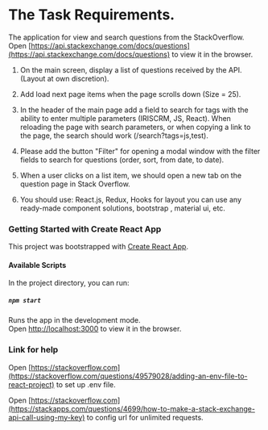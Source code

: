 # The Task Requirements.
The application for view and search questions from the StackOverflow.\
Open [https://api.stackexchange.com/docs/questions](https://api.stackexchange.com/docs/questions) to view it in the browser.

1. On the main screen, display a list of questions received by the API. (Layout at own discretion).

2. Add load next page items when the page scrolls down (Size = 25).

3. In the header of the main page add a field to search for tags with the ability to enter multiple parameters
 (IRISCRM, JS, React). When reloading the page with search parameters, or when copying a link to the page, the search
  should work (/search?tags=js,test).
  
4. Please add the button "Filter" for opening a modal window with the filter fields to search for questions (order, sort, from date, to date).

5. When a user clicks on a list item, we should open a new tab on the question page in Stack Overflow.

6. You should use: React.js, Redux, Hooks for layout you can use any ready-made component solutions, bootstrap
, material ui, etc.

### Getting Started with Create React App

This project was bootstrapped with [Create React App](https://github.com/facebook/create-react-app).

#### Available Scripts

In the project directory, you can run:

##### `npm start`

Runs the app in the development mode.\
Open [http://localhost:3000](http://localhost:3000) to view it in the browser.

   
### Link for help
Open [https://stackoverflow.com](https://stackoverflow.com/questions/49579028/adding-an-env-file-to-react-project) to
 set up .env file.
 
Open [https://stackoverflow.com](https://stackapps.com/questions/4699/how-to-make-a-stack-exchange-api-call-using-my-key) to config url for unlimited requests.
